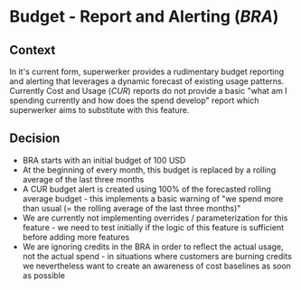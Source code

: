 
# Budget - Report and Alerting (_BRA_)

## Context

In it's current form, superwerker provides a rudimentary budget reporting and alerting that leverages a dynamic forecast of existing usage patterns. Currently Cost and Usage (_CUR_) reports do not provide a basic "what am I spending currently and how does the spend develop" report which superwerker aims to substitute with this feature.

## Decision

 - BRA starts with an initial budget of 100 USD
 - At the beginning of every month, this budget is replaced by a rolling average of the last three months
 - A CUR budget alert is created using 100% of the forecasted rolling average budget - this implements a basic warning of "we spend more than usual (= the rolling average of the last three months)"
 - We are currently not implementing overrides / parameterization for this feature - we need to test initially if the logic of this feature is sufficient before adding more features
 - We are ignoring credits in the BRA in order to reflect the actual usage, not the actual spend - in situations where customers are burning credits we nevertheless want to create an awareness of cost baselines as soon as possible
